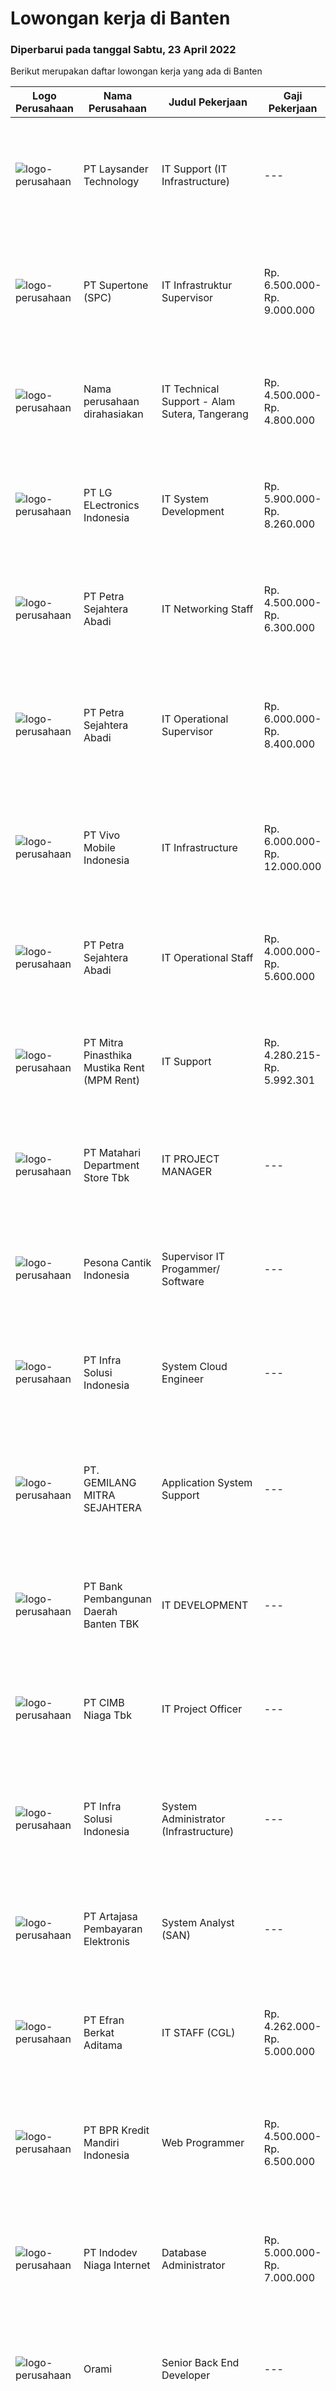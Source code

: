 
  # Lowongan kerja di Banten

  ### Diperbarui pada tanggal Sabtu, 23 April 2022

  Berikut merupakan daftar lowongan kerja yang ada di Banten

  |Logo Perusahaan | Nama Perusahaan | Judul Pekerjaan | Gaji Pekerjaan | Lokasi | Deskripsi | Tanggal diunggah | Pranala |
  | -------------- | --------------- | --------------- | --------- | --------- | -------------- | ------- | ----------- |
  |![logo-perusahaan](https://image-service-cdn.seek.com.au/188a74a077f27d8848c0d2064a064a4fe1c3bbf1/ee4dce1061f3f616224767ad58cb2fc751b8d2dc)|PT Laysander Technology|IT Support (IT Infrastructure)|---|Tangerang|Kualifikasi : Pendidikan minimal D3 jurusan Sistem Informasi/Teknik Informatika Memiliki pengalaman sebagai IT Support minimal 1 tahun Menguasai macro...|Jumat, 22 April 2022|https://www.jobstreet.co.id/id/job/it-support-it-infrastructure-3863798?token=0~621ca77e-37c1-4532-963c-f41a94491553&sectionRank=1&jobId=jobstreet-id-job-3863798|
|![logo-perusahaan](https://image-service-cdn.seek.com.au/649ba6da32fab0ef79d3f5c867bfe75fff27baca/ee4dce1061f3f616224767ad58cb2fc751b8d2dc)|PT Supertone (SPC)|IT Infrastruktur Supervisor|Rp. 6.500.000-Rp. 9.000.000|Banten|Job Descriptions: Administers computer networks and related computing environments including servers, routers, switches, access points, the Wide Area...|Kamis, 21 April 2022|https://www.jobstreet.co.id/id/job/it-infrastruktur-supervisor-3862463?token=0~621ca77e-37c1-4532-963c-f41a94491553&sectionRank=2&jobId=jobstreet-id-job-3862463|
|![logo-perusahaan](https://i.ibb.co/sqvTCh9/112815900-stock-vector-no-image-available-icon-flat-vector.webp)|Nama perusahaan dirahasiakan|IT Technical Support - Alam Sutera, Tangerang|Rp. 4.500.000-Rp. 4.800.000|Tangerang|Kualifikasi dan Keahlian : Usia 24 s.d 28 Tahun Sarjana dengan jurusan yang sesuai Faham akan Jaringan LAN (basic) mikrotik, Linux, Syntaks Linux...|Jumat, 22 April 2022|https://www.jobstreet.co.id/id/job/it-technical-support-alam-sutera-tangerang-3863668?token=0~621ca77e-37c1-4532-963c-f41a94491553&sectionRank=3&jobId=jobstreet-id-job-3863668|
|![logo-perusahaan](https://image-service-cdn.seek.com.au/30af14e0ee088a8c2340c8a3650bce91102b806f/ee4dce1061f3f616224767ad58cb2fc751b8d2dc)|PT LG ELectronics Indonesia|IT System Development|Rp. 5.900.000-Rp. 8.260.000|Tangerang|System Development and Maintenance for Office and Production related using below : Programming language: ASP, PHP, C#, VB6, Java, jQuery Web...|Jumat, 22 April 2022|https://www.jobstreet.co.id/id/job/it-system-development-3863361?token=0~621ca77e-37c1-4532-963c-f41a94491553&sectionRank=4&jobId=jobstreet-id-job-3863361|
|![logo-perusahaan](https://image-service-cdn.seek.com.au/3bc4b9507c2a854975161feec34037cfd37796f1/ee4dce1061f3f616224767ad58cb2fc751b8d2dc)|PT Petra Sejahtera Abadi|IT Networking Staff|Rp. 4.500.000-Rp. 6.300.000|Tangerang|Dapat Melakukan Setting Mikrotik, Cisco, &amp; HPE Dapat Melakukan Setting VLAN, IP Subneting, &amp; Routing Dapat Melakukan Setting VoIP  Mengerti...|Jumat, 22 April 2022|https://www.jobstreet.co.id/id/job/it-networking-staff-3864508?token=0~621ca77e-37c1-4532-963c-f41a94491553&sectionRank=5&jobId=jobstreet-id-job-3864508|
|![logo-perusahaan](https://image-service-cdn.seek.com.au/3bc4b9507c2a854975161feec34037cfd37796f1/ee4dce1061f3f616224767ad58cb2fc751b8d2dc)|PT Petra Sejahtera Abadi|IT Operational Supervisor|Rp. 6.000.000-Rp. 8.400.000|Tangerang|Menganalisa dan memperbaiki masalah-masalah perangkat hardware maupun software perusahaan. Menganalisa dan memperbaiki masalah-masalah terhadap...|Jumat, 22 April 2022|https://www.jobstreet.co.id/id/job/it-operational-supervisor-3864545?token=0~621ca77e-37c1-4532-963c-f41a94491553&sectionRank=6&jobId=jobstreet-id-job-3864545|
|![logo-perusahaan](https://image-service-cdn.seek.com.au/feeae89046972f2f2dfdc5f3c3574f287756fac2/ee4dce1061f3f616224767ad58cb2fc751b8d2dc)|PT Vivo Mobile Indonesia|IT Infrastructure|Rp. 6.000.000-Rp. 12.000.000|Cikupa|Job Description :1.Responsible for monitoring and daily maintenance of network (switch/router/wireless AP/meeting room device) and data center &amp;...|Jumat, 22 April 2022|https://www.jobstreet.co.id/id/job/it-infrastructure-3863795?token=0~621ca77e-37c1-4532-963c-f41a94491553&sectionRank=7&jobId=jobstreet-id-job-3863795|
|![logo-perusahaan](https://image-service-cdn.seek.com.au/3bc4b9507c2a854975161feec34037cfd37796f1/ee4dce1061f3f616224767ad58cb2fc751b8d2dc)|PT Petra Sejahtera Abadi|IT Operational Staff|Rp. 4.000.000-Rp. 5.600.000|Tangerang|Melaksanakan instalasi dan perbaikan sistem, perangkat jaringan, hardware maupun software sesuai kebutuhan perusahaan (Laporan dengan mengisi IT...|Jumat, 22 April 2022|https://www.jobstreet.co.id/id/job/it-operational-staff-3864511?token=0~621ca77e-37c1-4532-963c-f41a94491553&sectionRank=8&jobId=jobstreet-id-job-3864511|
|![logo-perusahaan](https://image-service-cdn.seek.com.au/7e4f9597404d5a71dbde903a9380d6f52a00a84b/ee4dce1061f3f616224767ad58cb2fc751b8d2dc)|PT Mitra Pinasthika Mustika Rent (MPM Rent)|IT Support|Rp. 4.280.215-Rp. 5.992.301|Tangerang|Melakukan preventive dan corrective maintenance terhadap endpoint devices (laptop, desktop, printer, dll) Melakukan pencatatan asset IT. Mensupport...|Kamis, 21 April 2022|https://www.jobstreet.co.id/id/job/it-support-3863055?token=0~621ca77e-37c1-4532-963c-f41a94491553&sectionRank=9&jobId=jobstreet-id-job-3863055|
|![logo-perusahaan](https://image-service-cdn.seek.com.au/62966460fa0b64bdd86b12be44ac76eff6d5c882/ee4dce1061f3f616224767ad58cb2fc751b8d2dc)|PT Matahari Department Store Tbk|IT PROJECT MANAGER|---|Tangerang|Responsibilities: Managing and delivering various IT projects with superior performance Assembling project team and developing schedules to ensure...|Kamis, 21 April 2022|https://www.jobstreet.co.id/id/job/it-project-manager-3863044?token=0~621ca77e-37c1-4532-963c-f41a94491553&sectionRank=10&jobId=jobstreet-id-job-3863044|
|![logo-perusahaan](https://image-service-cdn.seek.com.au/9925b14bf574c76c2d2c4767612dbb9310893c1a/ee4dce1061f3f616224767ad58cb2fc751b8d2dc)|Pesona Cantik Indonesia|Supervisor IT Progammer/ Software|---|Tangerang|Kualifikasi yang diperlukan:1. Minimal S1, Jurusan IT Sistem Informasi/Manajemen Informatika/setara2. Usia maksimal 35 tahun3. Pengalaman minimal 3...|Jumat, 22 April 2022|https://www.jobstreet.co.id/id/job/supervisor-it-progammer-software-3847842?token=0~621ca77e-37c1-4532-963c-f41a94491553&sectionRank=11&jobId=jobstreet-id-job-3847842|
|![logo-perusahaan](https://image-service-cdn.seek.com.au/1d28508741a18a8787327f3864aa8fb63be75845/ee4dce1061f3f616224767ad58cb2fc751b8d2dc)|PT Infra Solusi Indonesia|System Cloud Engineer|---|Tangerang|Design and implement an infrastructure for delivering and running web, mobile applications. Scale and optimize a variety of SQL and NoSQL databases,...|Jumat, 22 April 2022|https://www.jobstreet.co.id/id/job/system-cloud-engineer-3854811?token=0~621ca77e-37c1-4532-963c-f41a94491553&sectionRank=12&jobId=jobstreet-id-job-3854811|
|![logo-perusahaan](https://image-service-cdn.seek.com.au/0ef4240638123fe6cef9ca1439254ae1c47cf6d8/ee4dce1061f3f616224767ad58cb2fc751b8d2dc)|PT. GEMILANG MITRA SEJAHTERA|Application System Support|---|Banten|Membuat analisa dan laporan HRD dari sistem Andal Paymaster Mendukung penyelesaian masalah dan pengembangan sistem aplikasi berbasis SQL, .Net, dan...|Sabtu, 23 April 2022|https://www.jobstreet.co.id/id/job/application-system-support-3864574?token=0~621ca77e-37c1-4532-963c-f41a94491553&sectionRank=13&jobId=jobstreet-id-job-3864574|
|![logo-perusahaan](https://i.ibb.co/sqvTCh9/112815900-stock-vector-no-image-available-icon-flat-vector.webp)|PT Bank Pembangunan Daerah Banten TBK|IT DEVELOPMENT|---|Banten|Kualifikasi :  Mengerti dokumen ISO Message Mampu mengelola database DB2 Mampu membuat aplikasi berbasis node S Menguasai aplikasi flluter Pendidikan...|Jumat, 22 April 2022|https://www.jobstreet.co.id/id/job/it-development-3863446?token=0~621ca77e-37c1-4532-963c-f41a94491553&sectionRank=14&jobId=jobstreet-id-job-3863446|
|![logo-perusahaan](https://image-service-cdn.seek.com.au/2c6f6f12cb15b08239744ca7630b97fee07e84ce/ee4dce1061f3f616224767ad58cb2fc751b8d2dc)|PT CIMB Niaga Tbk|IT Project Officer|---|Jakarta Raya|Job Descriptions : Support Project Manager in managing Project Deliverables Support Project Manager/ IT Lead in managing Project Delivery Processes...|Kamis, 21 April 2022|https://www.jobstreet.co.id/id/job/it-project-officer-3863268?token=0~621ca77e-37c1-4532-963c-f41a94491553&sectionRank=15&jobId=jobstreet-id-job-3863268|
|![logo-perusahaan](https://image-service-cdn.seek.com.au/1d28508741a18a8787327f3864aa8fb63be75845/ee4dce1061f3f616224767ad58cb2fc751b8d2dc)|PT Infra Solusi Indonesia|System Administrator (Infrastructure)|---|Tangerang|Manage, install, dan maintenance DNS, DHCP, WSUS, dan Active Directory System Manage, install, dan maintenance Host Virtual (Hyper V, VMWare, dan...|Jumat, 22 April 2022|https://www.jobstreet.co.id/id/job/system-administrator-infrastructure-3854889?token=0~621ca77e-37c1-4532-963c-f41a94491553&sectionRank=16&jobId=jobstreet-id-job-3854889|
|![logo-perusahaan](https://image-service-cdn.seek.com.au/55aded1287383eeeb6207d2664b4836add413aaf/ee4dce1061f3f616224767ad58cb2fc751b8d2dc)|PT Artajasa Pembayaran Elektronis|System Analyst (SAN)|---|Tangerang|Responsibilities: Deploy, maintain, and troubleshoot core business applications, including application servers, associated hardware, endpoints, and...|Jumat, 22 April 2022|https://www.jobstreet.co.id/id/job/system-analyst-san-3864305?token=0~621ca77e-37c1-4532-963c-f41a94491553&sectionRank=17&jobId=jobstreet-id-job-3864305|
|![logo-perusahaan](https://image-service-cdn.seek.com.au/9cf28ad5614a370ec7055018c3a023f3af3b0aa6/ee4dce1061f3f616224767ad58cb2fc751b8d2dc)|PT Efran Berkat Aditama|IT STAFF (CGL)|Rp. 4.262.000-Rp. 5.000.000|Tangerang|Tugas dan Tanggung Jawab: Membuat dan mengelola ERP sesuai dengan visi dan misi perusahaan; Bertindak sebagai konsultan internal terkait kebutuhan...|Rabu, 20 April 2022|https://www.jobstreet.co.id/id/job/it-staff-cgl-3861450?token=0~621ca77e-37c1-4532-963c-f41a94491553&sectionRank=18&jobId=jobstreet-id-job-3861450|
|![logo-perusahaan](https://image-service-cdn.seek.com.au/30bb5999850e50e9e01c4292216b6bbcae3f21e3/ee4dce1061f3f616224767ad58cb2fc751b8d2dc)|PT BPR Kredit Mandiri Indonesia|Web Programmer|Rp. 4.500.000-Rp. 6.500.000|Tangerang|Fasih dan paham PHP NATTIVE, MYSQL, CODEIGNITER, LARAVEL, API Memiliki pengalaman 1 tahun sebagai programmer Web dan pernah membuat aplikasi dari...|Jumat, 22 April 2022|https://www.jobstreet.co.id/id/job/web-programmer-3855033?token=0~621ca77e-37c1-4532-963c-f41a94491553&sectionRank=19&jobId=jobstreet-id-job-3855033|
|![logo-perusahaan](https://image-service-cdn.seek.com.au/f074cabbaa6050e58e0b035af161ff14f87b92a6/ee4dce1061f3f616224767ad58cb2fc751b8d2dc)|PT Indodev Niaga Internet|Database Administrator|Rp. 5.000.000-Rp. 7.000.000|Tangerang|QUALIFICATIONS: Candidate must possess at least Bachelor's Degree in Computer Science/Information Technology or equivalent. At least 1 Year(s) of...|Jumat, 22 April 2022|https://www.jobstreet.co.id/id/job/database-administrator-3863771?token=0~621ca77e-37c1-4532-963c-f41a94491553&sectionRank=20&jobId=jobstreet-id-job-3863771|
|![logo-perusahaan](https://image-service-cdn.seek.com.au/5665bd4fde839b0909a79c4061baca3eb4f22607/ee4dce1061f3f616224767ad58cb2fc751b8d2dc)|Orami|Senior Back End Developer|---|Tangerang|Responsibilities: Design, develop, test, deploy, maintain and improve software Manage individual project priorities, deadlines and deliverables...|Jumat, 22 April 2022|https://www.jobstreet.co.id/id/job/senior-back-end-developer-3847323?token=0~621ca77e-37c1-4532-963c-f41a94491553&sectionRank=21&jobId=jobstreet-id-job-3847323|
|![logo-perusahaan](https://image-service-cdn.seek.com.au/46e7c22c730cd19d767b0ddc3dfbc40619745232/ee4dce1061f3f616224767ad58cb2fc751b8d2dc)|Yayasan BPK Penabur Jakarta|STAFF IT|---|Jakarta Raya|Spesifikasi: S1 Teknik Informatika / S1 Sistem informasi Usia maksimal 35 tahun Pengalaman minimal 1 - 2 tahun, Lulusan baru dipersilahkan melamar...|Rabu, 20 April 2022|https://www.jobstreet.co.id/id/job/staff-it-3861003?token=0~621ca77e-37c1-4532-963c-f41a94491553&sectionRank=22&jobId=jobstreet-id-job-3861003|
|![logo-perusahaan](https://image-service-cdn.seek.com.au/1d28508741a18a8787327f3864aa8fb63be75845/ee4dce1061f3f616224767ad58cb2fc751b8d2dc)|PT Infra Solusi Indonesia|SAP Basis Engineer|---|Tangerang|Implement and maintain the multiple SAP instances that comprise the SAP environment (development, qas, and production). Maintain the integrity of SAP...|Jumat, 22 April 2022|https://www.jobstreet.co.id/id/job/sap-basis-engineer-3854788?token=0~621ca77e-37c1-4532-963c-f41a94491553&sectionRank=23&jobId=jobstreet-id-job-3854788|
|![logo-perusahaan](https://image-service-cdn.seek.com.au/83303068f9ae160443014a92d0ea77c84526e9cc/ee4dce1061f3f616224767ad58cb2fc751b8d2dc)|PT Greenfields Dairy Indonesia|IT Staff - Internship|Rp. 1.000.000-Rp. 1.400.000|Tangerang|Job Description: Build strong relation distributor (all region) Analyze and Correct System of Boznet Effectively manage Sales data Manage data retur,...|Rabu, 20 April 2022|https://www.jobstreet.co.id/id/job/it-staff-internship-3861530?token=0~621ca77e-37c1-4532-963c-f41a94491553&sectionRank=24&jobId=jobstreet-id-job-3861530|
|![logo-perusahaan](https://image-service-cdn.seek.com.au/12a3a2140ce85c2454cb71ba5502f4a7a535d8db/ee4dce1061f3f616224767ad58cb2fc751b8d2dc)|PT Bank Permata, Tbk|Unit Head Security Architect & Advisory|---|Tangerang|Job desc:-         Lead the system review process security measures, recommend and implement enhancement-         Develop and implement cyber security...|Jumat, 22 April 2022|https://www.jobstreet.co.id/id/job/unit-head-security-architect-advisory-3847780?token=0~621ca77e-37c1-4532-963c-f41a94491553&sectionRank=25&jobId=jobstreet-id-job-3847780|
|![logo-perusahaan](https://image-service-cdn.seek.com.au/20eb5457edc7fd869c083282c179a130802d98a0/ee4dce1061f3f616224767ad58cb2fc751b8d2dc)|Dexa Group|Data Scientist|---|Tangerang|Responsibilities: Responsible to analyze large amounts of raw information to find pattern to achieve business objectives. Build analytic &amp;...|Jumat, 22 April 2022|https://www.jobstreet.co.id/id/job/data-scientist-3854927?token=0~621ca77e-37c1-4532-963c-f41a94491553&sectionRank=26&jobId=jobstreet-id-job-3854927|
|![logo-perusahaan](https://image-service-cdn.seek.com.au/e33a62a047a936b13377186fb2f8be447b852b49/ee4dce1061f3f616224767ad58cb2fc751b8d2dc)|PT Smartfren Telecom Tbk|Senior Network Administrator|---|Tangerang|Manage network infrastructure consists of Cisco, F5, Mellanox, HPE and DELL devices Help improving LAN\WAN\WLAN architecture for maximum performance,...|Jumat, 22 April 2022|https://www.jobstreet.co.id/id/job/senior-network-administrator-3864329?token=0~621ca77e-37c1-4532-963c-f41a94491553&sectionRank=27&jobId=jobstreet-id-job-3864329|
|![logo-perusahaan](https://image-service-cdn.seek.com.au/416e0bac226066f36649f0b9c899f91b26974018/ee4dce1061f3f616224767ad58cb2fc751b8d2dc)|PT INDO SURYA KENCANA|ERP & Reporting Staff|---|Tangerang|Anda seorang yang berorientasi pada detail, senang menganalisa, dan suka tantangan?Kami berikan kesempatan Anda menjadi ERP &amp; Reporting Staff di...|Kamis, 21 April 2022|https://www.jobstreet.co.id/id/job/erp-reporting-staff-3862551?token=0~621ca77e-37c1-4532-963c-f41a94491553&sectionRank=28&jobId=jobstreet-id-job-3862551|
|![logo-perusahaan](https://image-service-cdn.seek.com.au/8d0b5a38ccc2120b6fe64009f515525db626da97/ee4dce1061f3f616224767ad58cb2fc751b8d2dc)|PT Nata Connexindo Digital|Web Developer|---|Tangerang|General Specification: Young passionate, maximal age 30 D3/S1 in Information Technology (Computer Science) with minimum IPK 3.00 Must be a creative,...|Jumat, 22 April 2022|https://www.jobstreet.co.id/id/job/web-developer-3847947?token=0~621ca77e-37c1-4532-963c-f41a94491553&sectionRank=29&jobId=jobstreet-id-job-3847947|
|![logo-perusahaan](https://image-service-cdn.seek.com.au/8ce81a9d41bb17bea23e3ef6276833313a1e2ba1/ee4dce1061f3f616224767ad58cb2fc751b8d2dc)|PT Cybertech Solusindo|IT Project Coordinator/Project Manager|Rp. 8.000.000-Rp. 11.200.000|Tangerang|Persyaratan : S1 Computer Science/Information Technology, IPK minimal 2,75 Maksimal usia 30 tahun Memiliki pengalaman di bidang yang sama sebagai...|Rabu, 20 April 2022|https://www.jobstreet.co.id/id/job/it-project-coordinator-project-manager-3861087?token=0~621ca77e-37c1-4532-963c-f41a94491553&sectionRank=30&jobId=jobstreet-id-job-3861087|


  [Kembali ke daftar lowongan kerja 🔙](../README.md#daftar-lowongan-kerja)
  